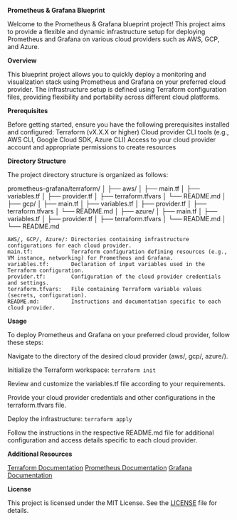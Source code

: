 **Prometheus & Grafana Blueprint** 

 Welcome to the Prometheus & Grafana blueprint project! This project aims to provide a flexible and dynamic infrastructure setup for deploying Prometheus and Grafana on various cloud providers such as AWS, GCP, and Azure.

**Overview**

This blueprint project allows you to quickly deploy a monitoring and visualization stack using Prometheus and Grafana on your preferred cloud provider. The infrastructure setup is defined using Terraform configuration files, providing flexibility and portability across different cloud platforms.

**Prerequisites** 

Before getting started, ensure you have the following prerequisites installed and configured:
Terraform (vX.X.X or higher)
Cloud provider CLI tools (e.g., AWS CLI, Google Cloud SDK, Azure CLI)
Access to your cloud provider account and appropriate permissions to create resources

**Directory Structure** 

The project directory structure is organized as follows:

prometheus-grafana/terraform/
│
├── aws/
│ ├── main.tf
│ ├── variables.tf
│ ├── provider.tf
│ ├── terraform.tfvars
│ └── README.md
│
├── gcp/
│ ├── main.tf
│ ├── variables.tf
│ ├── provider.tf
│ ├── terraform.tfvars
│ └── README.md
│
├── azure/
│ ├── main.tf
│ ├── variables.tf
│ ├── provider.tf
│ ├── terraform.tfvars
│ └── README.md
│
└── README.md

    AWS/, GCP/, Azure/: Directories containing infrastructure configurations for each cloud provider.
    main.tf:            Terraform configuration defining resources (e.g., VM instance, networking) for Prometheus and Grafana.
    variables.tf:       Declaration of input variables used in the Terraform configuration.
    provider.tf:        Configuration of the cloud provider credentials and settings.
    terraform.tfvars:   File containing Terraform variable values (secrets, configuration).
    README.md:          Instructions and documentation specific to each cloud provider.

**Usage**

To deploy Prometheus and Grafana on your preferred cloud provider, follow these steps:

Navigate to the directory of the desired cloud provider (aws/, gcp/, azure/).

Initialize the Terraform workspace: `terraform init`

Review and customize the variables.tf file according to your requirements.

Provide your cloud provider credentials and other configurations in the terraform.tfvars file.

Deploy the infrastructure: `terraform apply`

Follow the instructions in the respective README.md file for additional configuration and access details specific to each cloud provider.

**Additional Resources** 
    
[Terraform Documentation](https://developer.hashicorp.com/terraform)
[Prometheus Documentation](https://prometheus.io/docs/introduction/overview/)
[Grafana Documentation](https://grafana.com/docs/grafana/latest/)


**License**

This project is licensed under the MIT License. See the [LICENSE](LICENSE) file for details.

